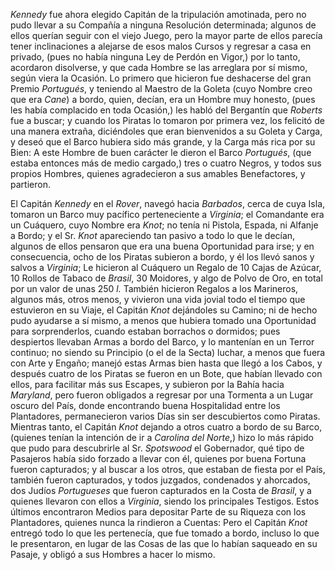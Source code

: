 _Kennedy_ fue ahora elegido Capitán de la tripulación amotinada, pero no pudo llevar a su Compañía a ninguna Resolución determinada; algunos de ellos querían seguir con el viejo Juego, pero la mayor parte de ellos parecía tener inclinaciones a alejarse de esos malos Cursos y regresar a casa en privado, (pues no había ninguna Ley de Perdón en Vigor,) por lo tanto, acordaron disolverse, y que cada Hombre se las arreglara por sí mismo, según viera la Ocasión. Lo primero que hicieron fue deshacerse del gran Premio _Portugués_, y teniendo al Maestro de la Goleta (cuyo Nombre creo que era _Cane_) a bordo, quien, decían, era un Hombre muy honesto, (pues les había complacido en toda Ocasión,) les habló del Bergantín que _Roberts_ fue a buscar; y cuando los Piratas lo tomaron por primera vez, los felicitó de una manera extraña, diciéndoles que eran bienvenidos a su Goleta y Carga, y deseó que el Barco hubiera sido más grande, y la Carga más rica por su Bien: A este Hombre de buen carácter le dieron el Barco _Portugués_, (que estaba entonces más de medio cargado,) tres o cuatro Negros, y todos sus propios Hombres, quienes agradecieron a sus amables Benefactores, y partieron.

El Capitán _Kennedy_ en el _Rover_, navegó hacia _Barbados_, cerca de cuya Isla, tomaron un Barco muy pacífico perteneciente a _Virginia_; el Comandante era un Cuáquero, cuyo Nombre era _Knot_; no tenía ni Pistola, Espada, ni Alfanje a Bordo; y el Sr. _Knot_ apareciendo tan pasivo a todo lo que le decían, algunos de ellos pensaron que era una buena Oportunidad para irse; y en consecuencia, ocho de los Piratas subieron a bordo, y él los llevó sanos y salvos a _Virginia_; Le hicieron al Cuáquero un Regalo de 10 Cajas de Azúcar, 10 Rollos de Tabaco de _Brasil_, 30 Moidores, y algo de Polvo de Oro, en total por un valor de unas 250 _l._ También hicieron Regalos a los Marineros, algunos más, otros menos, y vivieron una vida jovial todo el tiempo que estuvieron en su Viaje, el Capitán _Knot_ dejándoles su Camino; ni de hecho pudo ayudarse a sí mismo, a menos que hubiera tomado una Oportunidad para sorprenderlos, cuando estaban borrachos o dormidos; pues despiertos llevaban Armas a bordo del Barco, y lo mantenían en un Terror continuo; no siendo su Principio (o el de la Secta) luchar, a menos que fuera con Arte y Engaño; manejó estas Armas bien hasta que llegó a los Cabos, y después cuatro de los Piratas se fueron en un Bote, que habían llevado con ellos, para facilitar más sus Escapes, y subieron por la Bahía hacia _Maryland_, pero fueron obligados a regresar por una Tormenta a un Lugar oscuro del País, donde encontrando buena Hospitalidad entre los Plantadores, permanecieron varios Días sin ser descubiertos como Piratas. Mientras tanto, el Capitán _Knot_ dejando a otros cuatro a bordo de su Barco, (quienes tenían la intención de ir a _Carolina del Norte_,) hizo lo más rápido que pudo para descubrirle al Sr. _Spotswood_ el Gobernador, qué tipo de Pasajeros había sido forzado a llevar con él, quienes por buena Fortuna fueron capturados; y al buscar a los otros, que estaban de fiesta por el País, también fueron capturados, y todos juzgados, condenados y ahorcados, dos Judíos _Portugueses_ que fueron capturados en la Costa de _Brasil_, y a quienes llevaron con ellos a _Virginia_, siendo los principales Testigos. Estos últimos encontraron Medios para depositar Parte de su Riqueza con los Plantadores, quienes nunca la rindieron a Cuentas: Pero el Capitán _Knot_ entregó todo lo que les pertenecía, que fue tomado a bordo, incluso lo que le presentaron, en lugar de las Cosas de las que lo habían saqueado en su Pasaje, y obligó a sus Hombres a hacer lo mismo.